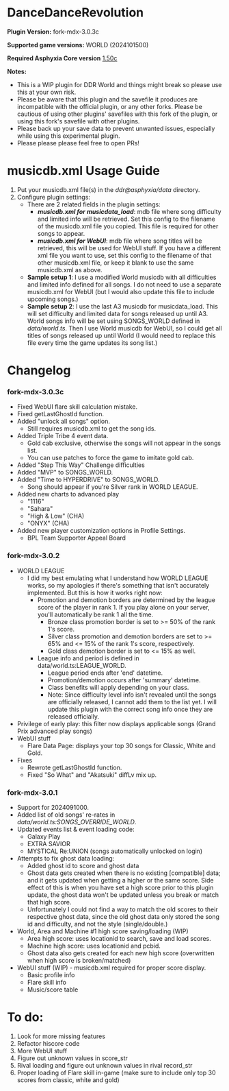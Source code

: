 # DanceDanceRevolution

**Plugin Version:** fork-mdx-3.0.3c

**Supported game versions:** WORLD (2024101500)

**Required Asphyxia Core version** [1.50c](https://github.com/asphyxia-core/asphyxia-core.github.io/releases/tag/v1.50)

**Notes:**
- This is a WIP plugin for DDR World and things might break so please use this at your own risk.
- Please be aware that this plugin and the savefile it produces are incompatible with the official plugin, or any other forks. Please be cautious of using other plugins' savefiles with this fork of the plugin, or using this fork's savefile with other plugins.
- Please back up your save data to prevent unwanted issues, especially while using this experimental plugin.
- Please please please feel free to open PRs!

musicdb.xml Usage Guide
===========
1. Put your musicdb.xml file(s) in the _ddr@asphyxia/data_ directory.
2. Configure plugin settings:
	- There are 2 related fields in the plugin settings:
		- **_musicdb.xml for musicdata\_load_**: mdb file where song difficulty and limited info will be retrieved. Set this config to the filename of the musicdb.xml file you copied. This file is required for other songs to appear.
		- **_musicdb.xml for WebUI_**: mdb file where song titles will be retrieved, this will be used for WebUI stuff. If you have a different xml file you want to use, set this config to the filename of that other musicdb.xml file, or keep it blank to use the same musicdb.xml as above.
	- **Sample setup 1**: I use a modified World musicdb with all difficulties and limited info defined for all songs. I do not need to use a separate musicdb.xml for WebUI (but I would also update this file to include upcoming songs.)
	- **Sample setup 2**: I use the last A3 musicdb for musicdata\_load. This will set difficulty and limited data for songs released up until A3. World songs info will be set using SONGS\_WORLD defined in _data/world.ts_. Then I use World musicdb for WebUI, so I could get all titles of songs released up until World (I would need to replace this file every time the game updates its song list.)



Changelog
===========
### fork-mdx-3.0.3c

- Fixed WebUI flare skill calculation mistake.
- Fixed getLastGhostId function.
- Added "unlock all songs" option. 
	- Still requires musicdb.xml to get the song ids.
- Added Triple Tribe 4 event data.
	- Gold cab exclusive, otherwise the songs will not appear in the songs list. 
	- You can use patches to force the game to imitate gold cab.
- Added "Step This Way" Challenge difficulties
- Added "MVP" to SONGS_WORLD.
- Added "Time to HYPERDRIVE" to SONGS_WORLD.
	- Song should appear if you're Silver rank in WORLD LEAGUE.
- Added new charts to advanced play
	- "1116"
	- "Sahara"
	- "High & Low" (CHA)
	- "ONYX" (CHA)
- Added new player customization options in Profile Settings.
	- BPL Team Supporter Appeal Board 


### fork-mdx-3.0.2

- WORLD LEAGUE
	- I did my best emulating what I understand how WORLD LEAGUE works, so my apologies if there's something that isn't accurately implemented. But this is how it works right now:
		- Promotion and demotion borders are determined by the league score of the player in rank 1. If you play alone on your server, you'll automatically be rank 1 all the time.
			- Bronze class promotion border is set to >= 50% of the rank 1's score.
			- Silver class promotion and demotion borders are set to >= 65% and <= 15% of the rank 1's score, respectively.
			- Gold class demotion border is set to <= 15% as well.
		- League info and period is defined in data/world.ts:LEAGUE_WORLD.
			- League period ends after 'end' datetime.
			- Promotion/demotion occurs after 'summary' datetime.
			- Class benefits will apply depending on your class.
			- Note: Since difficulty level info isn't revealed until the songs are officially released, I cannot add them to the list yet. I will update this plugin with the correct song info once they are released officially.
- Privilege of early play: this filter now displays applicable songs (Grand Prix advanced play songs)
- WebUI stuff
	- Flare Data Page: displays your top 30 songs for Classic, White and Gold.
- Fixes
	- Rewrote getLastGhostId function.
	- Fixed "So What" and "Akatsuki" diffLv mix up.


### fork-mdx-3.0.1

- Support for 2024091000.
- Added list of old songs' re-rates in _data/world.ts:SONGS\_OVERRIDE\_WORLD_.
- Updated events list & event loading code: 
	- Galaxy Play
	- EXTRA SAVIOR
	- MYSTICAL Re:UNION (songs automatically unlocked on login)
- Attempts to fix ghost data loading:
	- Added ghost id to score and ghost data
	- Ghost data gets created when there is no existing \[compatible\] data; and it gets updated when getting a higher or the same score. Side effect of this is when you have set a high score prior to this plugin update, the ghost data won't be updated unless you break or match that high score. 
	- Unfortunately I could not find a way to match the old scores to their respective ghost data, since the old ghost data only stored the song id and difficulty, and not the style (single/double.)
- World, Area and Machine #1 high score saving/loading (WIP)
	- Area high score: uses locationid to search, save and load scores. 
	- Machine high score: uses locationid and pcbid.
	- Ghost data also gets created for each new high score (overwritten when high score is broken/matched)
- WebUI stuff (WIP) - musicdb.xml required for proper score display.
	- Basic profile info
	- Flare skill info
	- Music/score table



To do:
===========

1. Look for more missing features
2. Refactor hiscore code
3. More WebUI stuff 
4. Figure out unknown values in score_str
5. Rival loading and figure out unknown values in rival record_str
6. Proper loading of Flare skill in-game (make sure to include only top 30 scores from classic, white and gold)
